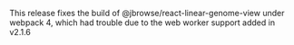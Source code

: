 This release fixes the build of @jbrowse/react-linear-genome-view under webpack 4, which had trouble due to the web worker support added in v2.1.6
